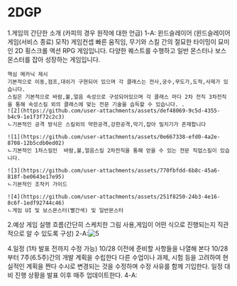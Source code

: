 # 2DGP


1.게임의 간단한 소개 (카피의 경우 원작에 대한 언급)
1-A: 윈드슬레이어 (윈드슬레이어 게임(서비스 종료) 모작)
    게임컨셉 
    빠른 움직임, 무기와 스킬 간의 절묘한 타이밍이 묘미인 2D 횡스크롤 액션 RPG 게임입니다. 다양한 퀘스트를 수행하고 일반 몬스터나 보스 몬스터를 잡아 성장하는 게임입니다.
    
    핵심 메카닉 제시
    기본적으로 이동,점프,대쉬가 구현되어 있으며 각 클래스는 전사,궁수,무도가,도적,사제가 있습니다.
    스킬은 기본적으로 바람,불,얼음 속성으로 구성되어있으며 각 클래스 마다 2차 전직 3차전직을 통해 속성스킬 외의 클래스에 맞는 전문 기술을 습득할 수 있습니다. .
    ![2](https://github.com/user-attachments/assets/def48069-9c5d-4355-b4c9-1e1f3f72c2c3)
    ㄴ기본적인 공격 방식은 스킬외의 약한공격,강한공격,막기,잡아 밀치기가 존재합니다
    
    ![1](https://github.com/user-attachments/assets/0e667338-efd0-4a2e-8708-12b5cdb0ed02)
    ㄴ기본적인 1차스킬인  바람,불,얼음스킬 2차전직을 통해 얻을 수 있는 전문 직업스킬이 있습니다.
    
    ![3](https://github.com/user-attachments/assets/770fbfdd-6b8c-45a6-818f-be0643e17e95)
    ㄴ기본적인 조작키 가이드
    
    ![4](https://github.com/user-attachments/assets/251f8250-24b3-4e16-8c6f-1edf92744c46)
    ㄴ게임 UI 및 보스몬스터(빨간색) 및 일반몬스터

2.예상 게임 실행 흐름(간단히 스케치한 그림 사용,게임이 어떤 식으로 진행되는지 직관적으로 알 수 있도록 구성)
2-A:![5](https://github.com/user-attachments/assets/fb9e2914-fb59-47de-973a-b61c07afbe2c)


4.일정 (1차 발표 전까지 수정 가능)
      10/28 이전에 준비할 사항들을 나열해 본다
      10/28 부터 7주(6.5주)간의 개발 계획을 수립한다
      다른 수업이나 과제, 시험 등을 고려하여 현실적인 계획을 짠다
      수시로 변경되는 것을 수정하며 수정 사유를 함께 기입한다.
      일정 대비 진행 상황을 발표 이후 매주 업데이트한다.
4-A:




    
    
  
